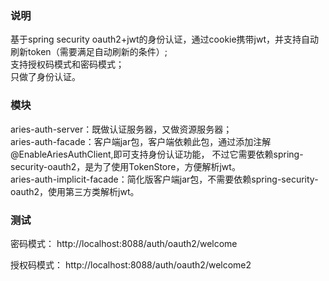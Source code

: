 ### 说明
基于spring security oauth2+jwt的身份认证，通过cookie携带jwt，并支持自动刷新token（需要满足自动刷新的条件）;<br/>
支持授权码模式和密码模式；<br/>
只做了身份认证。

### 模块
aries-auth-server：既做认证服务器，又做资源服务器；<br/>
aries-auth-facade：客户端jar包，客户端依赖此包，通过添加注解@EnableAriesAuthClient,即可支持身份认证功能，
不过它需要依赖spring-security-oauth2，是为了使用TokenStore，方便解析jwt。<br/>
aries-auth-implicit-facade：简化版客户端jar包，不需要依赖spring-security-oauth2，使用第三方类解析jwt。

### 测试
密码模式：
http://localhost:8088/auth/oauth2/welcome

授权码模式：
http://localhost:8088/auth/oauth2/welcome2
